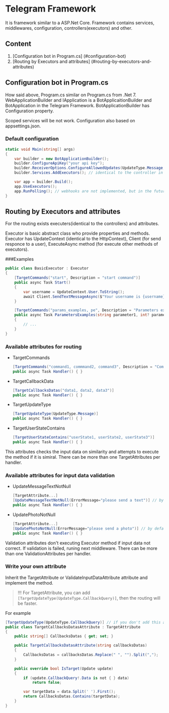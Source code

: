 # Telegram Framework

It is framework similar to a ASP.Net Core. Framework contains services, middlewares, configuration, controllers(executors) and other.

## Content
1. [Configuration bot in Program.cs] (#configuration-bot)
1. [Routing by Executors and attributes] (#routing-by-executors-and-attributes)

<a name="configuration-bot"></a>
## Configuration bot in Program.cs
How said above, Program.cs similar on Program.cs from .Net 7. WebApplicationBuilder and IApplication is a BotApplicaitionBuilder and BotApplication in the Telegram Framework. BotApplicationBuilder has Configuration property.

Scoped services will be not work. Configuration also based on appsettings.json.

### Default configuration
```cs
static void Main(string[] args)
{
    var builder = new BotApplicationBuilder();
    builder.ConfigureApiKey("your api key");
    builder.ReceiverOptions.ConfigureAllowedUpdates(UpdateType.Message, UpdateType.CallbackQuery); // default is UpdateType.Message
    builder.Services.AddExecutors(); // identical to the controller in ASP.Net Core

    var app = builder.Build();
    app.UseExecutors();
    app.RunPolling(); // webhooks are not implemented, but in the future you will be able to, for example, change polling to webhooks and vice versa
}
```

<a name="routing-by-executors-and-attributes"></a>
## Routing by Executors and attributes
For the routing exists executers(identical to the controllers) and attributes.

Executor is basic abstract class who provide properties and methods. Executor has UpdateContext (identical to the HttpContext), Client (for send responce to a user), ExecuteAsync method (for execute other methods of executors).

###Examples
```cs
public class BasicExecutor : Executor
{
    [TargetCommands("start", Description = "start command")]
    public async Task Start()
    {
        var username = UpdateContext.User.ToString();
        await Client.SendTextMessageAsync($"Your username is {username}"); // send response
    }

    [TargetCommands("params_examples, pe", Description = "Parameters examples")]
    public async Task ParametersExamples(string parameter1, int? parameter2) // more about the parameters later 
    {
        // ...
    }
}
```

### Available attributes for routing
- TargetCommands
  ```cs
  [TargetCommands("command1, commmand2, command3", Description = "Commands")]
  public async Task Handler() { }
  ```
- TargetCallbackData
  ```cs
  [TargetCallbacksDatas("data1, data2, data3")]
  public async Task Handler() { }
  ```
- TargetUpdateType
  ```cs
  [TargetUpdateType(UpdateType.Message)]
  public async Task Handler() { }
  ```
- TargetUserStateContains
  ```cs
  [TargetUserStateContains("userState1, userState2, userState3")]
  public async Task Handler() { }
  ```

This attributes checks the input data on similarity and attempts to execute the method if it is simiral. There can be more than one TargetAttributes per handler.

### Available attributes for input data validation
- UpdateMessageTextNotNull
  ```cs
  [TargetAttribute...]
  [UpdateMessageTextNotNull(ErrorMessage="please send a text")] // by default ErrorMessage is "Test is null"
  public async Task Handler() { }
  ```
- UpdatePhotoNotNull
  ```cs
  [TargetAttribute...]
  [UpdatePhotoNotNull(ErrorMessage="please send a photo")] // by default ErrorMessage is "Photo is null"
  public async Task Handler() { }
  ```

Validation attributes don't executing Executor method if input data not correct. If validation is failed, runing next middleware. There can be more than one ValidationAttributes per handler.

### Write your own attribute
Inherit the TargetAttribute or ValidateInputDataAttribute attribute and implement the method.
> !!! For TargetAttribute, you can add ```[TargetUpdateType(UpdateType.CallbackQuery)]```, then the routing will be faster.

For example
```cs
[TargetUpdateType(UpdateType.CallbackQuery)] // if you don't add this attribute, the default is UpdateType.Unknown
public class TargetCallbacksDatasAttribute : TargetAttribute
{
    public string[] CallbacksDatas { get; set; }

    public TargetCallbacksDatasAttribute(string callbacksDatas)
    {
        CallbacksDatas = callbacksDatas.Replace(" ", "").Split(",");
    }

    public override bool IsTarget(Update update)
    {
        if (update.CallbackQuery!.Data is not { } data)
            return false;

        var targetData = data.Split(' ').First();
        return CallbacksDatas.Contains(targetData);
    }
}
```
